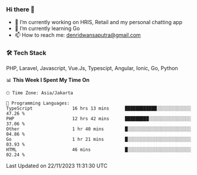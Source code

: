 ### Hi there 👋

- 🔭 I’m currently working on HRIS, Retail and my personal chatting app
- 🌱 I’m currently learning Go
- 📫 How to reach me: denridwansaputra@gmail.com


### 🛠 Tech Stack
PHP, Laravel, Javascript, Vue.Js, Typescipt, Angular, Ionic, Go, Python


<!--START_SECTION:waka-->
📊 **This Week I Spent My Time On** 

```text
🕑︎ Time Zone: Asia/Jakarta

💬 Programming Languages: 
TypeScript               16 hrs 13 mins      ████████████░░░░░░░░░░░░░   47.26 % 
PHP                      12 hrs 42 mins      █████████░░░░░░░░░░░░░░░░   37.06 % 
Other                    1 hr 40 mins        █░░░░░░░░░░░░░░░░░░░░░░░░   04.86 % 
Go                       1 hr 21 mins        █░░░░░░░░░░░░░░░░░░░░░░░░   03.93 % 
HTML                     46 mins             █░░░░░░░░░░░░░░░░░░░░░░░░   02.24 % 
```


 Last Updated on 22/11/2023 11:31:30 UTC
<!--END_SECTION:waka-->
